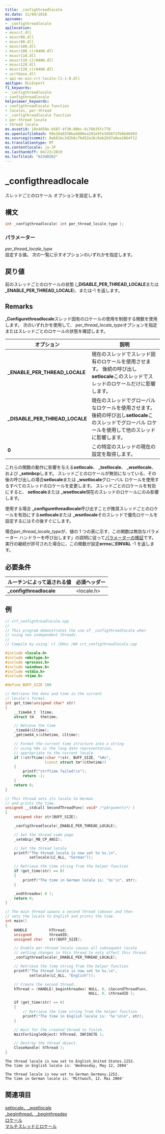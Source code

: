 ```yaml
---
title: _configthreadlocale
ms.date: 11/04/2016
apiname:
- _configthreadlocale
apilocation:
- msvcrt.dll
- msvcr80.dll
- msvcr90.dll
- msvcr100.dll
- msvcr100_clr0400.dll
- msvcr110.dll
- msvcr110_clr0400.dll
- msvcr120.dll
- msvcr120_clr0400.dll
- ucrtbase.dll
- api-ms-win-crt-locale-l1-1-0.dll
apitype: DLLExport
f1_keywords:
- _configthreadlocale
- configthreadlocale
helpviewer_keywords:
- configthreadlocale function
- locales, per-thread
- _configthreadlocale function
- per-thread locale
- thread locale
ms.assetid: 10e4050e-b587-4f30-80bc-6c76b35fc770
ms.openlocfilehash: 99e10a0330ba4880ea181e9fe3d56f3fb6bd6493
ms.sourcegitcommit: 0ab61bc3d2b6cfbd52a16c6ab2b97a8ea1864f12
ms.translationtype: MT
ms.contentlocale: ja-JP
ms.lasthandoff: 04/23/2019
ms.locfileid: "62340262"
---
```

# <a name="configthreadlocale"></a>_configthreadlocale

スレッドごとのロケール オプションを設定します。

## <a name="syntax"></a>構文

```C
int _configthreadlocale( int per_thread_locale_type );
```

### <a name="parameters"></a>パラメーター

*per_thread_locale_type*<br/>
設定する値。 次の一覧に示すオプションのいずれかを指定します。

## <a name="return-value"></a>戻り値

前のスレッドごとのロケールの状態 (**_DISABLE_PER_THREAD_LOCALE**または **_ENABLE_PER_THREAD_LOCALE**)、または-1 を返します。

## <a name="remarks"></a>Remarks

**_Configurethreadlocale**スレッド固有のロケールの使用を制御する関数を使用します。 次のいずれかを使用して、 *per_thread_locale_type*オプションを指定またはスレッドごとのロケールの状態を確認します。

| オプション | 説明 |
|-|-|
| **_ENABLE_PER_THREAD_LOCALE** | 現在のスレッドでスレッド固有のロケールを使用させます。 後続の呼び出し**setlocale**このスレッドでスレッドのロケールだけに影響します。 |
| **_DISABLE_PER_THREAD_LOCALE** | 現在のスレッドでグローバルなロケールを使用させます。 後続の呼び出し**setlocale**このスレッドでグローバル ロケールを使用して他のスレッドに影響します。 |
| **0** | この特定のスレッドの現在の設定を取得します。 |

これらの関数の動作に影響を与える**setlocale**、 **_tsetlocale**、 **_wsetlocale**、および **_setmbcp**します。 スレッドごとのロケールが無効になっている、その後の呼び出しの場合**setlocale**または **_wsetlocale**グローバル ロケールを使用するすべてのスレッドのロケールを変更します。 スレッドごとのロケールを有効にすると、 **setlocale**または **_wsetlocale**現在のスレッドのロケールにのみ影響します。

使用する場合 **_configurethreadlocale**呼び出すことが推奨スレッドごとのロケールを有効にする**setlocale**または **_wsetlocale**そのスレッドで優先ロケールを設定するにはその後すぐにします。

場合*per_thread_locale_type*が、値の 1 つの表に示す、この関数は無効なパラメーター ハンドラーを呼び出します」の説明に従って[パラメーターの検証](../../c-runtime-library/parameter-validation.md)です。 実行の継続が許可された場合に、この関数が設定**errno**に**EINVAL** -1 を返します。

## <a name="requirements"></a>必要条件

|ルーチンによって返される値|必須ヘッダー|
|-------------|---------------------|
|**_configthreadlocale**|\<locale.h>|

## <a name="example"></a>例

```cpp
// crt_configthreadlocale.cpp
//
// This program demonstrates the use of _configthreadlocale when
// using two independent threads.
//
// Compile by using: cl /EHsc /W4 crt_configthreadlocale.cpp

#include <locale.h>
#include <mbctype.h>
#include <process.h>
#include <windows.h>
#include <stdio.h>
#include <time.h>

#define BUFF_SIZE 100

// Retrieve the date and time in the current
// locale's format.
int get_time(unsigned char* str)
{
    __time64_t  ltime;
    struct tm   thetime;

    // Retieve the time
    _time64(&ltime);
    _gmtime64_s(&thetime, &ltime);

    // Format the current time structure into a string
    // using %#x is the long date representation,
    // appropriate to the current locale
    if (!strftime((char *)str, BUFF_SIZE, "%#x",
                  (const struct tm*)&thetime))
    {
        printf("strftime failed!\n");
        return -1;
    }
    return 0;
}

// This thread sets its locale to German
// and prints the time.
unsigned __stdcall SecondThreadFunc( void* /*pArguments*/ )
{
    unsigned char str[BUFF_SIZE];

    _configthreadlocale(_ENABLE_PER_THREAD_LOCALE);

    // Set the thread code page
    _setmbcp(_MB_CP_ANSI);

    // Set the thread locale
    printf("The thread locale is now set to %s.\n",
           setlocale(LC_ALL, "German"));

    // Retrieve the time string from the helper function
    if (get_time(str) == 0)
    {
        printf("The time in German locale is: '%s'\n", str);
    }

    _endthreadex( 0 );
    return 0;
}

// The main thread spawns a second thread (above) and then
// sets the locale to English and prints the time.
int main()
{
    HANDLE          hThread;
    unsigned        threadID;
    unsigned char   str[BUFF_SIZE];

    // Enable per-thread locale causes all subsequent locale
    // setting changes in this thread to only affect this thread.
    _configthreadlocale(_ENABLE_PER_THREAD_LOCALE);

    // Retrieve the time string from the helper function
    printf("The thread locale is now set to %s.\n",
           setlocale(LC_ALL, "English"));

    // Create the second thread.
    hThread = (HANDLE)_beginthreadex( NULL, 0, &SecondThreadFunc,
                                      NULL, 0, &threadID );

    if (get_time(str) == 0)
    {
        // Retrieve the time string from the helper function
        printf("The time in English locale is: '%s'\n\n", str);
    }

    // Wait for the created thread to finish.
    WaitForSingleObject( hThread, INFINITE );

    // Destroy the thread object.
    CloseHandle( hThread );
}
```

```Output
The thread locale is now set to English_United States.1252.
The time in English locale is: 'Wednesday, May 12, 2004'

The thread locale is now set to German_Germany.1252.
The time in German locale is: 'Mittwoch, 12. Mai 2004'
```

## <a name="see-also"></a>関連項目

[setlocale、_wsetlocale](setlocale-wsetlocale.md)<br/>
[_beginthread、_beginthreadex](beginthread-beginthreadex.md)<br/>
[ロケール](../../c-runtime-library/locale.md)<br/>
[マルチスレッドとロケール](../../parallel/multithreading-and-locales.md)<br/>
